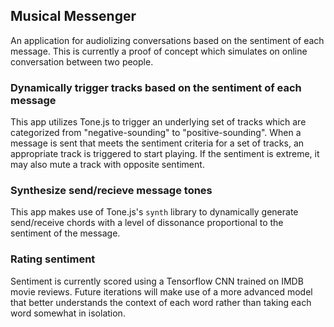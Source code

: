 ## Musical Messenger

An application for audiolizing conversations based on the sentiment of each message. This is currently a proof of concept which simulates on online conversation between two people.

### Dynamically trigger tracks based on the sentiment of each message
This app utilizes Tone.js to trigger an underlying set of tracks which are categorized from "negative-sounding" to "positive-sounding". When a message is sent that meets the sentiment criteria for a set of tracks, an appropriate track is triggered to start playing. If the sentiment is extreme, it may also mute a track with opposite sentiment.

### Synthesize send/recieve message tones
This app makes use of Tone.js's `synth` library to dynamically generate send/receive chords with a level of dissonance proportional to the sentiment of the message.

### Rating sentiment
Sentiment is currently scored using a Tensorflow CNN trained on IMDB movie reviews. Future iterations will make use of a more advanced model that better understands the context of each word rather than taking each word somewhat in isolation.
